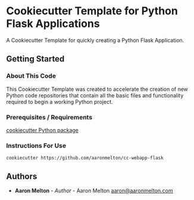 # Cookiecutter Template for Python Flask Applications

A Cookiecutter Template for quickly creating a Python Flask Application.

## Getting Started

### About This Code

This Cookiecutter Template was created to accelerate the creation of new Python
code repositories that contain all the basic files and functionality required
to begin a working Python project.

### Prerequisites / Requirements

[cookiecutter Python package](https://github.com/cookiecutter/cookiecutter)

### Instructions For Use

`cookiecutter https://github.com/aaronmelton/cc-webapp-flask`

## Authors
* **Aaron Melton** - *Author* - Aaron Melton <aaron@aaronmelton.com>